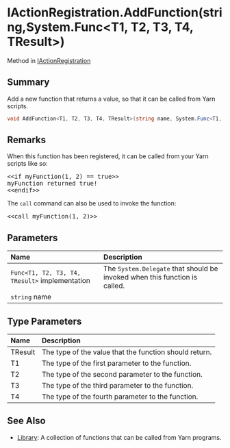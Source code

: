 # IActionRegistration.AddFunction(string,System.Func<T1, T2, T3, T4, TResult>)

Method in [IActionRegistration](/api/csharp/yarn.unity.iactionregistration.md)

## Summary


Add a new function that returns a value, so that it can be
called from Yarn scripts.


```csharp
void AddFunction<T1, T2, T3, T4, TResult>(string name, System.Func<T1, T2, T3, T4, TResult> implementation);
```

## Remarks

<p>When this function has been registered, it can be called from
your Yarn scripts like so:</p> <pre lang="yarn">
&lt;&lt;if myFunction(1, 2) == true&gt;&gt;
myFunction returned true!
&lt;&lt;endif&gt;&gt;
</pre> <p>The <code>call</code> command can also be used to invoke the function:</p> <pre lang="yarn">
&lt;&lt;call myFunction(1, 2)&gt;&gt;
</pre>

## Parameters

|Name|Description|
|:---|:---|
|`Func<T1, T2, T3, T4, TResult>` implementation|The  <code>System.Delegate</code>  that should be invoked when this function is called.|
|`string` name||

## Type Parameters

|Name|Description|
|:---|:---|
|TResult|The type of the value that the function should return.|
|T1|The type of the first parameter to the function.|
|T2|The type of the second parameter to the function.|
|T3|The type of the third parameter to the function.|
|T4|The type of the fourth parameter to the function.|

## See Also

* [Library](/api/csharp/yarn.library.md): A collection of functions that can be called from Yarn programs.

